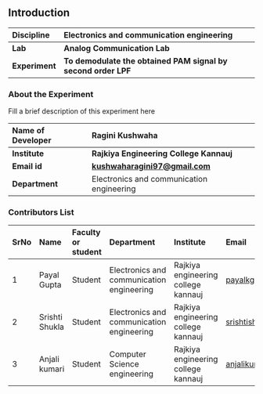 ## Introduction


<b>Discipline | <b> Electronics and communication engineering
:--|:--|
<b> Lab | <b> Analog Communication Lab
<b> Experiment|     <b> To demodulate the obtained PAM signal by second order LPF

### About the Experiment 

Fill a brief description of this experiment here

<b>Name of Developer | <b> Ragini Kushwaha 
:--|:--|
<b> Institute | <b> Rajkiya Engineering College Kannauj 
<b> Email id|     <b>  kushwaharagini97@gmail.com
<b> Department |  Electronics and communication engineering

### Contributors List

SrNo | Name |  Faculty or student | Department | Institute | Email
:--|:--|:--|:--|:--|:--|
1 | Payal Gupta | Student| Electronics and communication engineering | Rajkiya engineering college kannauj | payalkg9214@gmail.com
2 |  Srishti Shukla| Student |Electronics and communication engineering |  Rajkiya engineering college kannauj | srishtishukla9569@gmail.com
3 |  Anjali kumari| Student |Computer Science engineering |  Rajkiya engineering college kannauj | anjalikumari275305@gmail.com
